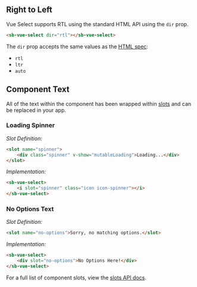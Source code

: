 ## Right to Left

Vue Select supports RTL using the standard HTML API using the `dir` prop.

```html
<sb-vue-select dir="rtl"></sb-vue-select>
```

The `dir` prop accepts the same values as the [HTML spec](https://developer.mozilla.org/en-US/docs/Web/HTML/Global_attributes/dir): 

  - `rtl`
  - `ltr`
  - `auto`

## Component Text

All of the text within the component has been wrapped within [slots](https://vuejs.org/v2/guide/components.html#Content-Distribution-with-Slots) and can be replaced in your app.

### Loading Spinner
*Slot Definition:*
```html
<slot name="spinner">
	<div class="spinner" v-show="mutableLoading">Loading...</div>
</slot>
```
*Implementation:*
```html
<sb-vue-select>
	<i slot="spinner" class="icon icon-spinner"></i>
</sb-vue-select>
```

### No Options Text
*Slot Definition:*
```html
<slot name="no-options">Sorry, no matching options.</slot>
```
*Implementation:*
```html
<sb-vue-select>
	<div slot="no-options">No Options Here!</div>
</sb-vue-select>
```

For a full list of component slots, view the [slots API docs](../api/slots.md).
